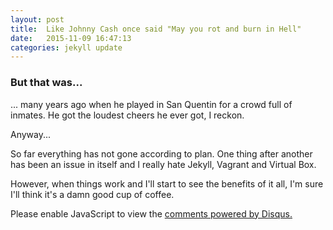 ```yaml
---
layout: post
title:  Like Johnny Cash once said "May you rot and burn in Hell"
date:   2015-11-09 16:47:13
categories: jekyll update
---
```

### But that was... 
 
 
... many years ago when he played in San Quentin for a  crowd full of inmates. He got the loudest cheers he ever got, I 
reckon. 

Anyway...

So far everything has not gone according to plan. One thing after another has been an issue in itself and I really 
hate Jekyll, Vagrant and Virtual Box.

However, when things work and I'll start to see the benefits of it all, I'm sure I'll think it's a damn good cup of
 coffee.


<div id="disqus_thread"></div>
<script>
/**
* RECOMMENDED CONFIGURATION VARIABLES: EDIT AND UNCOMMENT THE SECTION BELOW TO INSERT DYNAMIC VALUES FROM YOUR PLATFORM OR CMS.
* LEARN WHY DEFINING THESE VARIABLES IS IMPORTANT: https://disqus.com/admin/universalcode/#configuration-variables
*/
/*
var disqus_config = function () {
this.page.url = PAGE_URL; // Replace PAGE_URL with your page's canonical URL variable
this.page.identifier = PAGE_IDENTIFIER; // Replace PAGE_IDENTIFIER with your page's unique identifier variable
};
*/
(function() { // DON'T EDIT BELOW THIS LINE
var d = document, s = d.createElement('script');

s.src = '//shadowbound.disqus.com/embed.js';

s.setAttribute('data-timestamp', +new Date());
(d.head || d.body).appendChild(s);
})();
</script>
<noscript>Please enable JavaScript to view the <a href="https://disqus.com/?ref_noscript" rel="nofollow">comments powered by Disqus.</a></noscript>